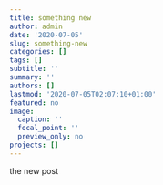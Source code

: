 ```yaml
---
title: something new
author: admin
date: '2020-07-05'
slug: something-new
categories: []
tags: []
subtitle: ''
summary: ''
authors: []
lastmod: '2020-07-05T02:07:10+01:00'
featured: no
image:
  caption: ''
  focal_point: ''
  preview_only: no
projects: []
---
```

the new post